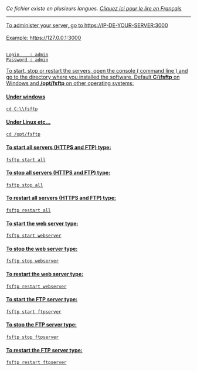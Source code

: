 <i>Ce fichier existe en plusieurs langues. <a href="AIDE.md"><u>Cliquez ici pour le lire en Français</i></a></i>

<hr>

To administer your server, go to https://IP-DE-YOUR-SERVER:3000<br>
<br>Example: https://127.0.0.1:3000<br><br>
```
Login    : admin
Password : admin
```

To start, stop or restart the servers, open the console ( command line ) and go to the directory where you installed the software. Default <b>C:\\fsftp</b> on Windows and <b>/opt/fsftp</b> on other operating systems:<br>

#### Under windows
```
cd C:\\fsftp
```

#### Under Linux etc...
```
cd /opt/fsftp
```

#### To start all servers (HTTPS and FTP) type:
```
fsftp start all
```

#### To stop all servers (HTTPS and FTP) type:
```
fsftp stop all
```

#### To restart all servers (HTTPS and FTP) type:
```
fsftp restart all
```

#### To start the web server type:
```
fsftp start webserver
```

#### To stop the web server type:
```
fsftp stop webserver
```

#### To restart the web server type:
```
fsftp restart webserver
```

#### To start the FTP server type:
```
fsftp start ftpserver
```

#### To stop the FTP server type:
```
fsftp stop ftpserver
```

#### To restart the FTP server type:
```
fsftp restart ftpserver
```
